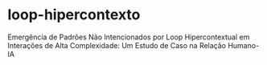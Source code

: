 # loop-hipercontexto
Emergência de Padrões Não Intencionados por Loop Hipercontextual em Interações de Alta Complexidade: Um Estudo de Caso na Relação Humano-IA
